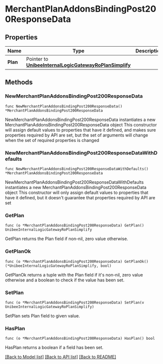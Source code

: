 # MerchantPlanAddonsBindingPost200ResponseData

## Properties

Name | Type | Description | Notes
------------ | ------------- | ------------- | -------------
**Plan** | Pointer to [**UnibeeInternalLogicGatewayRoPlanSimplify**](UnibeeInternalLogicGatewayRoPlanSimplify.md) |  | [optional] 

## Methods

### NewMerchantPlanAddonsBindingPost200ResponseData

`func NewMerchantPlanAddonsBindingPost200ResponseData() *MerchantPlanAddonsBindingPost200ResponseData`

NewMerchantPlanAddonsBindingPost200ResponseData instantiates a new MerchantPlanAddonsBindingPost200ResponseData object
This constructor will assign default values to properties that have it defined,
and makes sure properties required by API are set, but the set of arguments
will change when the set of required properties is changed

### NewMerchantPlanAddonsBindingPost200ResponseDataWithDefaults

`func NewMerchantPlanAddonsBindingPost200ResponseDataWithDefaults() *MerchantPlanAddonsBindingPost200ResponseData`

NewMerchantPlanAddonsBindingPost200ResponseDataWithDefaults instantiates a new MerchantPlanAddonsBindingPost200ResponseData object
This constructor will only assign default values to properties that have it defined,
but it doesn't guarantee that properties required by API are set

### GetPlan

`func (o *MerchantPlanAddonsBindingPost200ResponseData) GetPlan() UnibeeInternalLogicGatewayRoPlanSimplify`

GetPlan returns the Plan field if non-nil, zero value otherwise.

### GetPlanOk

`func (o *MerchantPlanAddonsBindingPost200ResponseData) GetPlanOk() (*UnibeeInternalLogicGatewayRoPlanSimplify, bool)`

GetPlanOk returns a tuple with the Plan field if it's non-nil, zero value otherwise
and a boolean to check if the value has been set.

### SetPlan

`func (o *MerchantPlanAddonsBindingPost200ResponseData) SetPlan(v UnibeeInternalLogicGatewayRoPlanSimplify)`

SetPlan sets Plan field to given value.

### HasPlan

`func (o *MerchantPlanAddonsBindingPost200ResponseData) HasPlan() bool`

HasPlan returns a boolean if a field has been set.


[[Back to Model list]](../README.md#documentation-for-models) [[Back to API list]](../README.md#documentation-for-api-endpoints) [[Back to README]](../README.md)


